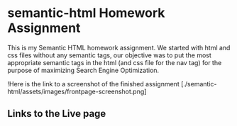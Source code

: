 # semantic-html Homework Assignment 

This is my Semantic HTML homework assignment. We started with html and css files without any semantic tags, our objective was to put the most appropriate semantic tags in the html (and css file for the nav tag) for the purpose of maximizing Search Engine Optimization. 

!Here is the link to a screenshot of the finished assignment [./semantic-html/assets/images/frontpage-screenshot.png]


## Links to the Live page
